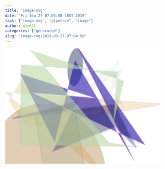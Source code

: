 ```yaml
---
title: "image-svg"
date: "Fri Sep 27 07:04:08 CEST 2019"
tags: ["image-svg", "pipotron", "image"]
author: m1ch3l
categories: ["generated"]
slug: "image-svg/2019-09-27-07:04:08"
---
```


![](image.svg)
